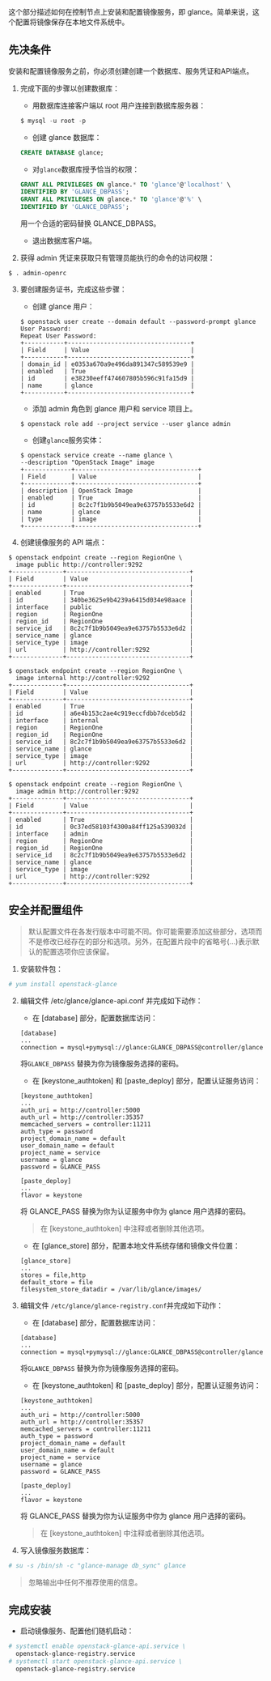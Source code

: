 这个部分描述如何在控制节点上安装和配置镜像服务，即 glance。简单来说，这个配置将镜像保存在本地文件系统中。

## 先决条件

安装和配置镜像服务之前，你必须创建创建一个数据库、服务凭证和API端点。

1. 完成下面的步骤以创建数据库：

    * 用数据库连接客户端以 root 用户连接到数据库服务器：

    ```sql
    $ mysql -u root -p
    ```

    * 创建 glance 数据库：

    ```sql
    CREATE DATABASE glance;
    ```

    * 对``glance``数据库授予恰当的权限：

    ```sql
    GRANT ALL PRIVILEGES ON glance.* TO 'glance'@'localhost' \
    IDENTIFIED BY 'GLANCE_DBPASS';
    GRANT ALL PRIVILEGES ON glance.* TO 'glance'@'%' \
    IDENTIFIED BY 'GLANCE_DBPASS';
    ```

    用一个合适的密码替换 GLANCE_DBPASS。

    * 退出数据库客户端。

2. 获得 admin 凭证来获取只有管理员能执行的命令的访问权限：

```
$ . admin-openrc
```

3. 要创建服务证书，完成这些步骤：

    * 创建 glance 用户：

    ```
    $ openstack user create --domain default --password-prompt glance
    User Password:
    Repeat User Password:
    +-----------+----------------------------------+
    | Field     | Value                            |
    +-----------+----------------------------------+
    | domain_id | e0353a670a9e496da891347c589539e9 |
    | enabled   | True                             |
    | id        | e38230eeff474607805b596c91fa15d9 |
    | name      | glance                           |
    +-----------+----------------------------------+
    ```
    
    * 添加 admin 角色到 glance 用户和 service 项目上。

    ```
    $ openstack role add --project service --user glance admin
    ```

    * 创建``glance``服务实体：

    ```
    $ openstack service create --name glance \
    --description "OpenStack Image" image
    +-------------+----------------------------------+
    | Field       | Value                            |
    +-------------+----------------------------------+
    | description | OpenStack Image                  |
    | enabled     | True                             |
    | id          | 8c2c7f1b9b5049ea9e63757b5533e6d2 |
    | name        | glance                           |
    | type        | image                            |
    +-------------+----------------------------------+
    ```

4. 创建镜像服务的 API 端点：

```
$ openstack endpoint create --region RegionOne \
  image public http://controller:9292
+--------------+----------------------------------+
| Field        | Value                            |
+--------------+----------------------------------+
| enabled      | True                             |
| id           | 340be3625e9b4239a6415d034e98aace |
| interface    | public                           |
| region       | RegionOne                        |
| region_id    | RegionOne                        |
| service_id   | 8c2c7f1b9b5049ea9e63757b5533e6d2 |
| service_name | glance                           |
| service_type | image                            |
| url          | http://controller:9292           |
+--------------+----------------------------------+

$ openstack endpoint create --region RegionOne \
  image internal http://controller:9292
+--------------+----------------------------------+
| Field        | Value                            |
+--------------+----------------------------------+
| enabled      | True                             |
| id           | a6e4b153c2ae4c919eccfdbb7dceb5d2 |
| interface    | internal                         |
| region       | RegionOne                        |
| region_id    | RegionOne                        |
| service_id   | 8c2c7f1b9b5049ea9e63757b5533e6d2 |
| service_name | glance                           |
| service_type | image                            |
| url          | http://controller:9292           |
+--------------+----------------------------------+

$ openstack endpoint create --region RegionOne \
  image admin http://controller:9292
+--------------+----------------------------------+
| Field        | Value                            |
+--------------+----------------------------------+
| enabled      | True                             |
| id           | 0c37ed58103f4300a84ff125a539032d |
| interface    | admin                            |
| region       | RegionOne                        |
| region_id    | RegionOne                        |
| service_id   | 8c2c7f1b9b5049ea9e63757b5533e6d2 |
| service_name | glance                           |
| service_type | image                            |
| url          | http://controller:9292           |
+--------------+----------------------------------+
```

## 安全并配置组件

> 默认配置文件在各发行版本中可能不同。你可能需要添加这些部分，选项而不是修改已经存在的部分和选项。另外，在配置片段中的省略号(...)表示默认的配置选项你应该保留。

1. 安装软件包：

```bash
# yum install openstack-glance
```

2. 编辑文件 /etc/glance/glance-api.conf 并完成如下动作：

    * 在 [database] 部分，配置数据库访问：

    ```
    [database]
    ...
    connection = mysql+pymysql://glance:GLANCE_DBPASS@controller/glance
    ```

    将``GLANCE_DBPASS`` 替换为你为镜像服务选择的密码。

    * 在 [keystone_authtoken] 和 [paste_deploy] 部分，配置认证服务访问：

    ```
    [keystone_authtoken]
    ...
    auth_uri = http://controller:5000
    auth_url = http://controller:35357
    memcached_servers = controller:11211
    auth_type = password
    project_domain_name = default
    user_domain_name = default
    project_name = service
    username = glance
    password = GLANCE_PASS

    [paste_deploy]
    ...
    flavor = keystone
    ```
    将 GLANCE_PASS 替换为你为认证服务中你为 glance 用户选择的密码。

    > 在 [keystone_authtoken] 中注释或者删除其他选项。

    * 在 [glance_store] 部分，配置本地文件系统存储和镜像文件位置：

    ```
    [glance_store]
    ...
    stores = file,http
    default_store = file
    filesystem_store_datadir = /var/lib/glance/images/
    ```

3. 编辑文件 ``/etc/glance/glance-registry.conf``并完成如下动作：

    * 在 [database] 部分，配置数据库访问：

    ```
    [database]
    ...
    connection = mysql+pymysql://glance:GLANCE_DBPASS@controller/glance
    ```

    将``GLANCE_DBPASS`` 替换为你为镜像服务选择的密码。

    * 在 [keystone_authtoken] 和 [paste_deploy] 部分，配置认证服务访问：

    ```
    [keystone_authtoken]
    ...
    auth_uri = http://controller:5000
    auth_url = http://controller:35357
    memcached_servers = controller:11211
    auth_type = password
    project_domain_name = default
    user_domain_name = default
    project_name = service
    username = glance
    password = GLANCE_PASS

    [paste_deploy]
    ...
    flavor = keystone
    ```

    将 GLANCE_PASS 替换为你为认证服务中你为 glance 用户选择的密码。

    > 在 [keystone_authtoken] 中注释或者删除其他选项。

4. 写入镜像服务数据库：

```bash
# su -s /bin/sh -c "glance-manage db_sync" glance
```

> 忽略输出中任何不推荐使用的信息。

## 完成安装

* 启动镜像服务、配置他们随机启动：

```bash
# systemctl enable openstack-glance-api.service \
  openstack-glance-registry.service
# systemctl start openstack-glance-api.service \
  openstack-glance-registry.service
```

